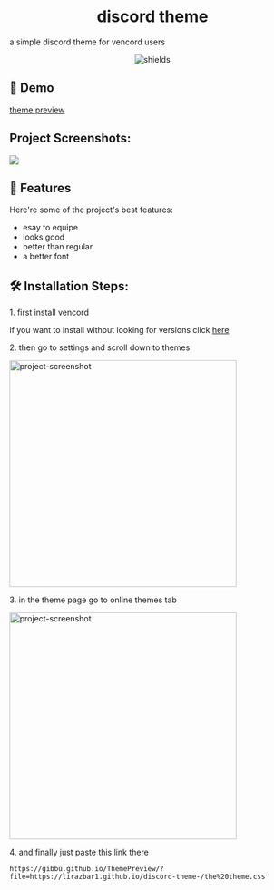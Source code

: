 <h1 align="center" id="title">discord theme</h1>

<p id="description">a simple discord theme for vencord users</p>

<p align="center"><img src="https://img.shields.io/badge/theme-preview-blue?link=https%3A%2F%2Fgibbu.github.io%2FThemePreview%2F%3Ffile%3Dhttps%3A%2F%2Flirazbar1.github.io%2Fdiscord-theme-%2Fthe%2520theme.css" alt="shields"></p>

<h2>🚀 Demo</h2>

[theme preview](https://gibbu.github.io/ThemePreview/?file=https://lirazbar1.github.io/discord-theme-/the%20theme.css )

<h2>Project Screenshots:</h2>

<img src="https://i.postimg.cc/zvBdJtp8/image.png">

  
  
<h2>🧐 Features</h2>

Here're some of the project's best features:

*   esay to equipe
*   looks good
*   better than regular
*   a better font

<h2>🛠️ Installation Steps:</h2>

<p>1. first install vencord</p>


if you want to install without looking for versions click [here]((https://vencord.dev/download/))


<p>2. then go to settings and scroll down to themes</p>
<img src="https://i.postimg.cc/nh0xFz4J/image.png" alt="project-screenshot" width="400" height="400/">
<p>3. in the theme page go to online themes tab</p>
<img src="https://i.postimg.cc/HkYDDGPR/image.png" alt="project-screenshot" width="400" height="400/">
<p>4. and finally just paste this link there</p>

```
https://gibbu.github.io/ThemePreview/?file=https://lirazbar1.github.io/discord-theme-/the%20theme.css
```
